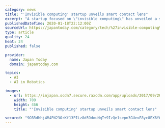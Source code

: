 ```yaml
---
category: news
title: "'Invisible computing' startup unveils smart contact lens"
excerpt: "A startup focused on \"invisible computing\" has unveiled a smart contact lens which delivers an augmented reality display in a user's field of vision. The Mojo Vision contact lens offers a display with information and notifications, and allows the user to interact by focusing on certain points. The rigid contact lens, which the company has been ..."
publishedDateTime: 2020-01-18T22:12:00Z
sourceUrl: https://japantoday.com/category/tech/%27invisible-computing%27-startup-unveils-smart-contact-lens
type: article
quality: 24
heat: 24
published: false

provider:
  name: Japan Today
  domain: japantoday.com

topics:
  - AI
  - AI in Robotics

images:
  - url: https://injapan.scdn7.secure.raxcdn.com/app/uploads/2017/09/20728766_1544633632269161_1607214437966247907_o-700x466.jpg
    width: 700
    height: 466
    title: "'Invisible computing' startup unveils smart contact lens"

secured: "9OBRdhhj4M4PN23OrKf13PILz8d5OdouNqT+9IzQe1sepn3GUevF8yc8EX6YQGGQHaAwoY9F/I1s/e31/KU6KxHWqU7xf5egKOWhWiM8Kkik0Y85M6iE8emx/pYF6zd6mxTfkhJTSDNXgwricdwLxfHF4IZMLH9l14IKqIR6tbDIYVlrBOWpSnz11EFQ+90z6ErsL69pUTUAawnnZJBBn/1/3+pVJZJ6UNYfHEkVw1s1Mf3e+Iah6uq3ic6oiTkoXLJyUqQ+9P/0IUVWp1uzzNNbMfjuR2fVBeFqZM0UoFM=;gfERqPcnyS9gpoeGipSVEQ=="
---
```



